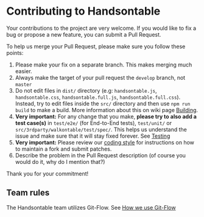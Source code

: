 # Contributing to Handsontable

Your contributions to the project are very welcome. If you would like to fix a bug or propose a new feature, you can submit a Pull Request.

To help us merge your Pull Request, please make sure you follow these points:

1. Please make your fix on a separate branch. This makes merging much easier.
2. Always make the target of your pull request the `develop` branch, not `master`
3. Do not edit files in `dist/` directory (e.g: `handsontable.js`, `handsontable.css`, `handsontable.full.js`, `handsontable.full.css`). Instead, try to edit files inside the `src/` directory and then use `npm run build` to make a build. More information about this on wiki page [Building](https://docs.handsontable.com/tutorial-custom-build.html).
4. **Very important:** For any change that you make, **please try to also add a test case(s)** in `test/e2e/` (for End-to-End tests), `test/unit/` or `src/3rdparty/walkontable/test/spec/`. This helps us understand the issue and make sure that it will stay fixed forever. See [Testing](http://docs.handsontable.com/tutorial-testing.html)
5. **Very important:** Please review our [coding style](https://github.com/handsontable/handsontable/wiki/Coding-style) for instructions on how to maintain a fork and submit patches.
6. Describe the problem in the Pull Request description (of course you would do it, why do I mention that?)

Thank you for your commitment!

## Team rules

The Handsontable team utilizes Git-Flow. See [How we use Git-Flow](https://github.com/handsontable/handsontable/wiki/How-we-use-Git-Flow)
